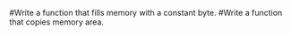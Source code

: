 #Write a function that fills memory with a constant byte.
#Write a function that copies memory area.
